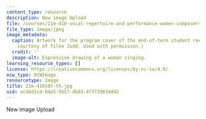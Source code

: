 ```yaml
---
content_type: resource
description: New image Upload
file: /courses/21m-410-vocal-repertoire-and-performance-women-composers-spring-2007/acd4d1cd04e55b57db834f3729834d42_21m-410s07-th.jpg
file_type: image/jpeg
image_metadata:
  caption: Artwork for the program cover of the end-of-term student recital. (Image
    courtesy of Tilke Judd. Used with permission.)
  credit: ''
  image-alt: Expressive drawing of a woman singing.
learning_resource_types: []
license: https://creativecommons.org/licenses/by-nc-sa/4.0/
ocw_type: OCWImage
resourcetype: Image
title: 21m-410s07-th.jpg
uid: acd4d1cd-04e5-5b57-db83-4f3729834d42
---
```

New image Upload